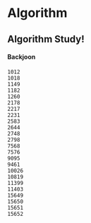 # Algorithm
## Algorithm Study!
#### Backjoon
    1012
    1018
    1149
    1182
    1260
    2178
    2217
    2231
    2583
    2644
    2748
    2798
    7568
    7576
    9095
    9461
    10026
    10819
    11399
    11403
    15649
    15650
    15651
    15652
    
